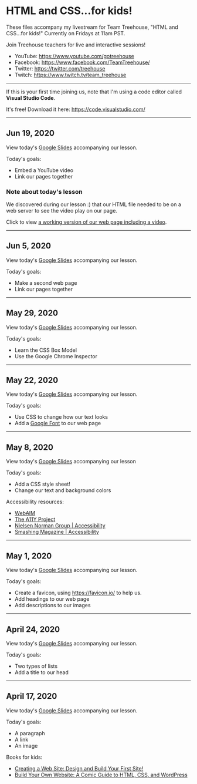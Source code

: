# HTML and CSS...for kids!

These files accompany my livestream for Team Treehouse, "HTML and CSS...for kids!" Currently on Fridays at 11am PST.

Join Treehouse teachers for live and interactive sessions!

* YouTube: https://www.youtube.com/gotreehouse
* Facebook: https://www.facebook.com/TeamTreehouse/
* Twitter: https://twitter.com/treehouse
* Twitch: https://www.twitch.tv/team_treehouse

---

If this is your first time joining us, note that I'm using a code editor called **Visual Studio Code**.

It's free! Download it here: https://code.visualstudio.com/

---

## Jun 19, 2020

View today's [Google Slides](https://docs.google.com/presentation/d/14vyMQ7UnKzwLOGCAj7VleTCh0UR-chghD6xD5hSNpYQ/edit?usp=sharing) accompanying our lesson.

Today's goals:

* Embed a YouTube video
* Link our pages together

### Note about today's lesson

We discovered during our lesson :) that our HTML file needed to be on a web server to see the video play on our page.

Click to view [a working version of our web page including a video](https://anwarmontasir.github.io/html-css-for-kids/quackamole/thisistheaminashow.html). 

---

## Jun 5, 2020

View today's [Google Slides](https://docs.google.com/presentation/d/1fcrmgJjZZTMZPhCCA4q7l1fUi2oSx7qxqh7ipk5RsEI/edit?usp=sharing) accompanying our lesson.

Today's goals:

* Make a second web page
* Link our pages together

---

## May 29, 2020

View today's [Google Slides](https://docs.google.com/presentation/d/1LIJgu03Cpk48I3ON-lRDm62sDT9c5nMbCCaxtD0BImQ/edit?usp=sharing) accompanying our lesson.

Today's goals:

* Learn the CSS Box Model
* Use the Google Chrome Inspector

---

## May 22, 2020

View today's [Google Slides](https://docs.google.com/presentation/d/1puActfv3Gf-V0eNUWrYM114I16aipSMm-fU18xAdlfI/edit?usp=sharing) accompanying our lesson.

Today's goals:

* Use CSS to change how our text looks
* Add a [Google Font](https://fonts.google.com/) to our web page

---

## May 8, 2020

View today's [Google Slides](https://docs.google.com/presentation/d/1CExyzfmjcKsnMKG8rcuMLiuCGX2C5NiL4Nx88MGDUss/edit?usp=sharing) accompanying our lesson

Today's goals: 

* Add a CSS style sheet!
* Change our text and background colors

Accessibility resources:

* [WebAIM](https://webaim.org/)
* [The A11Y Project](https://a11yproject.com/)
* [Nielsen Norman Group | Accessibility](https://www.nngroup.com/topic/accessibility/)
* [Smashing Magazine | Accessibility](https://www.smashingmagazine.com/category/accessibility/)

---

## May 1, 2020

View today's [Google Slides](https://docs.google.com/presentation/d/1tr-sTP6AthWGPKEXZ3CR-KlMSzIQKAT7E5KK14EpEmk/edit?usp=sharing) accompanying our lesson.

Today's goals:

* Create a favicon, using https://favicon.io/ to help us.
* Add headings to our web page
* Add descriptions to our images

---

## April 24, 2020

View today's [Google Slides](https://docs.google.com/presentation/d/1AzqqXTkeSak8e8BKBSvOD9Mhpn9-VgZg3A-YQPOPpbE/edit?usp=sharing) accompanying our lesson.

Today's goals:

* Two types of lists
* Add a title to our head

---

## April 17, 2020

View today's [Google Slides](https://docs.google.com/presentation/d/1dlAAvxBrKVzJ87X8uFDXdRQGBur5HgYvtEUajeSLlKI/edit?usp=sharing) accompanying our lesson.

Today's goals:

* A paragraph
* A link
* An image

Books for kids:

* [Creating a Web Site: Design and Build Your First Site!](https://www.amazon.com/Creating-Web-Site-Design-Dummies/dp/1119376513/ref=as_li_ss_tl?s=books&ie=UTF8&qid=1519604047&sr=1-1&keywords=creating+a+website+dummies&pldnSite=1&linkCode=sl1&tag=indus053-20&linkId=dd186b9010669a85f9bd9fc1b41b4e2e)
* [Build Your Own Website: A Comic Guide to HTML, CSS, and WordPress](https://www.amazon.com/Build-Your-Own-Website-WordPress-ebook/dp/B00NEX6IB0)